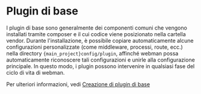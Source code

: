 # Plugin di base

I plugin di base sono generalmente dei componenti comuni che vengono installati tramite composer e il cui codice viene posizionato nella cartella vendor. Durante l'installazione, è possibile copiare automaticamente alcune configurazioni personalizzate (come middleware, processi, route, ecc.) nella directory `{main_project}config/plugin`, affinché webman possa automaticamente riconoscere tali configurazioni e unirle alla configurazione principale. In questo modo, i plugin possono intervenire in qualsiasi fase del ciclo di vita di webman.

Per ulteriori informazioni, vedi [Creazione di plugin di base](create.md)
